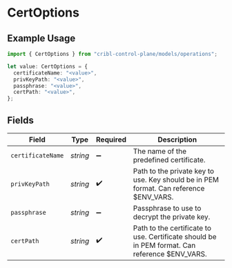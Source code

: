 # CertOptions

## Example Usage

```typescript
import { CertOptions } from "cribl-control-plane/models/operations";

let value: CertOptions = {
  certificateName: "<value>",
  privKeyPath: "<value>",
  passphrase: "<value>",
  certPath: "<value>",
};
```

## Fields

| Field                                                                                         | Type                                                                                          | Required                                                                                      | Description                                                                                   |
| --------------------------------------------------------------------------------------------- | --------------------------------------------------------------------------------------------- | --------------------------------------------------------------------------------------------- | --------------------------------------------------------------------------------------------- |
| `certificateName`                                                                             | *string*                                                                                      | :heavy_minus_sign:                                                                            | The name of the predefined certificate.                                                       |
| `privKeyPath`                                                                                 | *string*                                                                                      | :heavy_check_mark:                                                                            | Path to the private key to use. Key should be in PEM format. Can reference $ENV_VARS.         |
| `passphrase`                                                                                  | *string*                                                                                      | :heavy_minus_sign:                                                                            | Passphrase to use to decrypt the private key.                                                 |
| `certPath`                                                                                    | *string*                                                                                      | :heavy_check_mark:                                                                            | Path to the certificate to use. Certificate should be in PEM format. Can reference $ENV_VARS. |